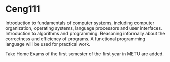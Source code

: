 # Ceng111

Introduction to fundamentals of computer systems, including computer organization, operating systems, language processors and user interfaces. Introduction to algorithms and programming. Reasoning informally about the correctness and efficiency of programs. A functional programming language will be used for practical work.  

Take Home Exams of the first semester of the first year in METU are added.
